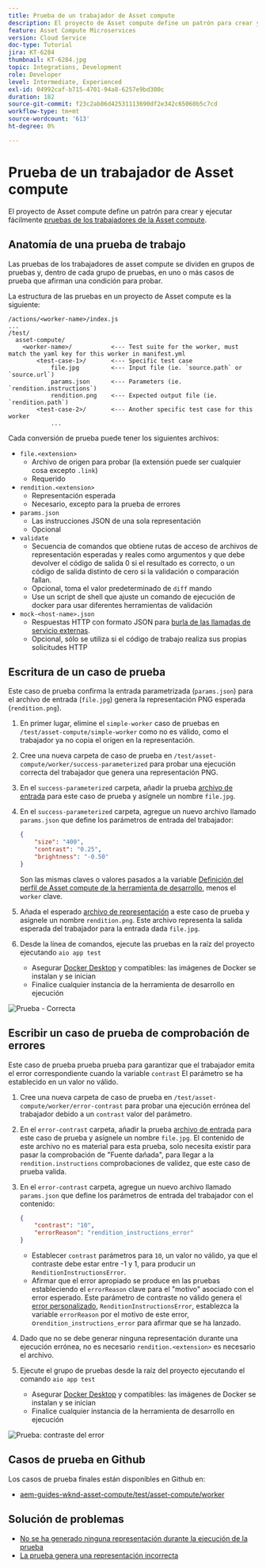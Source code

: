 ```yaml
---
title: Prueba de un trabajador de Asset compute
description: El proyecto de Asset compute define un patrón para crear y ejecutar fácilmente pruebas de los trabajadores de Asset compute.
feature: Asset Compute Microservices
version: Cloud Service
doc-type: Tutorial
jira: KT-6284
thumbnail: KT-6284.jpg
topic: Integrations, Development
role: Developer
level: Intermediate, Experienced
exl-id: 04992caf-b715-4701-94a8-6257e9bd300c
duration: 182
source-git-commit: f23c2ab86d42531113690df2e342c65060b5c7cd
workflow-type: tm+mt
source-wordcount: '613'
ht-degree: 0%

---
```


# Prueba de un trabajador de Asset compute

El proyecto de Asset compute define un patrón para crear y ejecutar fácilmente [pruebas de los trabajadores de la Asset compute](https://experienceleague.adobe.com/docs/asset-compute/using/extend/test-custom-application.html).

## Anatomía de una prueba de trabajo

Las pruebas de los trabajadores de asset compute se dividen en grupos de pruebas y, dentro de cada grupo de pruebas, en uno o más casos de prueba que afirman una condición para probar.

La estructura de las pruebas en un proyecto de Asset compute es la siguiente:

```
/actions/<worker-name>/index.js
...
/test/
  asset-compute/
    <worker-name>/           <--- Test suite for the worker, must match the yaml key for this worker in manifest.yml
        <test-case-1>/       <--- Specific test case 
            file.jpg         <--- Input file (ie. `source.path` or `source.url`)
            params.json      <--- Parameters (ie. `rendition.instructions`)
            rendition.png    <--- Expected output file (ie. `rendition.path`)
        <test-case-2>/       <--- Another specific test case for this worker
            ...
```

Cada conversión de prueba puede tener los siguientes archivos:

+ `file.<extension>`
   + Archivo de origen para probar (la extensión puede ser cualquier cosa excepto `.link`)
   + Requerido
+ `rendition.<extension>`
   + Representación esperada
   + Necesario, excepto para la prueba de errores
+ `params.json`
   + Las instrucciones JSON de una sola representación
   + Opcional
+ `validate`
   + Secuencia de comandos que obtiene rutas de acceso de archivos de representación esperadas y reales como argumentos y que debe devolver el código de salida 0 si el resultado es correcto, o un código de salida distinto de cero si la validación o comparación fallan.
   + Opcional, toma el valor predeterminado de `diff` mando
   + Use un script de shell que ajuste un comando de ejecución de docker para usar diferentes herramientas de validación
+ `mock-<host-name>.json`
   + Respuestas HTTP con formato JSON para [burla de las llamadas de servicio externas](https://www.mock-server.com/mock_server/creating_expectations.html).
   + Opcional, sólo se utiliza si el código de trabajo realiza sus propias solicitudes HTTP

## Escritura de un caso de prueba

Este caso de prueba confirma la entrada parametrizada (`params.json`) para el archivo de entrada (`file.jpg`) genera la representación PNG esperada (`rendition.png`).

1. En primer lugar, elimine el `simple-worker` caso de pruebas en `/test/asset-compute/simple-worker` como no es válido, como el trabajador ya no copia el origen en la representación.
1. Cree una nueva carpeta de caso de prueba en `/test/asset-compute/worker/success-parameterized` para probar una ejecución correcta del trabajador que genera una representación PNG.
1. En el `success-parameterized` carpeta, añadir la prueba [archivo de entrada](./assets/test/success-parameterized/file.jpg) para este caso de prueba y asígnele un nombre `file.jpg`.
1. En el `success-parameterized` carpeta, agregue un nuevo archivo llamado `params.json` que define los parámetros de entrada del trabajador:

   ```json
   { 
       "size": "400",
       "contrast": "0.25",
       "brightness": "-0.50"
   }
   ```

   Son las mismas claves o valores pasados a la variable [Definición del perfil de Asset compute de la herramienta de desarrollo](../develop/development-tool.md), menos el `worker` clave.

1. Añada el esperado [archivo de representación](./assets/test/success-parameterized/rendition.png) a este caso de prueba y asígnele un nombre `rendition.png`. Este archivo representa la salida esperada del trabajador para la entrada dada `file.jpg`.
1. Desde la línea de comandos, ejecute las pruebas en la raíz del proyecto ejecutando `aio app test`
   + Asegurar [Docker Desktop](../set-up/development-environment.md#docker) y compatibles: las imágenes de Docker se instalan y se inician
   + Finalice cualquier instancia de la herramienta de desarrollo en ejecución

![Prueba - Correcta ](./assets/test/success-parameterized/result.png)

## Escribir un caso de prueba de comprobación de errores

Este caso de prueba prueba prueba para garantizar que el trabajador emita el error correspondiente cuando la variable `contrast` El parámetro se ha establecido en un valor no válido.

1. Cree una nueva carpeta de caso de prueba en `/test/asset-compute/worker/error-contrast` para probar una ejecución errónea del trabajador debido a un `contrast` valor del parámetro.
1. En el `error-contrast` carpeta, añadir la prueba [archivo de entrada](./assets/test/error-contrast/file.jpg) para este caso de prueba y asígnele un nombre `file.jpg`. El contenido de este archivo no es material para esta prueba, solo necesita existir para pasar la comprobación de &quot;Fuente dañada&quot;, para llegar a la `rendition.instructions` comprobaciones de validez, que este caso de prueba valida.
1. En el `error-contrast` carpeta, agregue un nuevo archivo llamado `params.json` que define los parámetros de entrada del trabajador con el contenido:

   ```json
   {
       "contrast": "10",
       "errorReason": "rendition_instructions_error"
   }
   ```

   + Establecer `contrast` parámetros para `10`, un valor no válido, ya que el contraste debe estar entre -1 y 1, para producir un `RenditionInstructionsError`.
   + Afirmar que el error apropiado se produce en las pruebas estableciendo el `errorReason` clave para el &quot;motivo&quot; asociado con el error esperado. Este parámetro de contraste no válido genera el [error personalizado](../develop/worker.md#errors), `RenditionInstructionsError`, establezca la variable `errorReason` por el motivo de este error, o`rendition_instructions_error` para afirmar que se ha lanzado.

1. Dado que no se debe generar ninguna representación durante una ejecución errónea, no es necesario `rendition.<extension>` es necesario el archivo.
1. Ejecute el grupo de pruebas desde la raíz del proyecto ejecutando el comando `aio app test`
   + Asegurar [Docker Desktop](../set-up/development-environment.md#docker) y compatibles: las imágenes de Docker se instalan y se inician
   + Finalice cualquier instancia de la herramienta de desarrollo en ejecución

![Prueba: contraste del error](./assets/test/error-contrast/result.png)

## Casos de prueba en Github

Los casos de prueba finales están disponibles en Github en:

+ [aem-guides-wknd-asset-compute/test/asset-compute/worker](https://github.com/adobe/aem-guides-wknd-asset-compute/tree/master/test/asset-compute/worker)

## Solución de problemas

+ [No se ha generado ninguna representación durante la ejecución de la prueba](../troubleshooting.md#test-no-rendition-generated)
+ [La prueba genera una representación incorrecta](../troubleshooting.md#tests-generates-incorrect-rendition)
